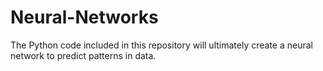Neural-Networks
===============

The Python code included in this repository will ultimately create a neural network to predict patterns in data.
